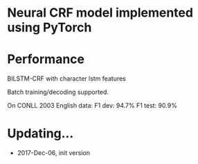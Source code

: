 Neural CRF model implemented using PyTorch
======

Performance
=========
BILSTM-CRF with character lstm features

Batch training/decoding supported.

On CONLL 2003 English data:
F1 dev: 94.7%
F1 test: 90.9%


Updating...
====
* 2017-Dec-06, init version

